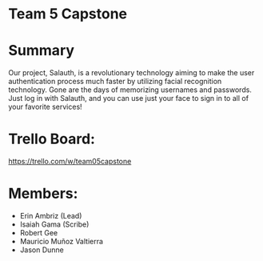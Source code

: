 # Team 5 Capstone

# Summary
Our project, Salauth, is a revolutionary technology aiming to make the user authentication process much faster by utilizing facial recognition technology. Gone are the days of memorizing usernames and passwords. Just log in with Salauth, and you can use just your face to sign in to all of your favorite services!

# Trello Board:
https://trello.com/w/team05capstone
# Members:
* Erin Ambriz (Lead)
* Isaiah Gama (Scribe)
* Robert Gee
* Mauricio Muñoz Valtierra
* Jason Dunne
